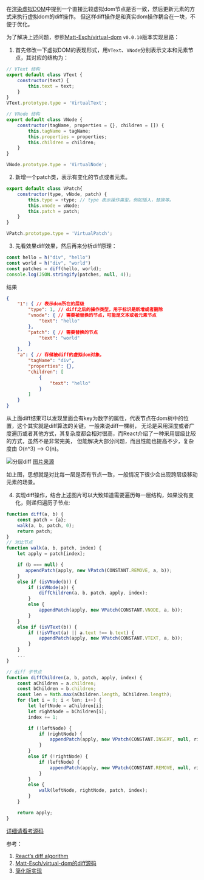 在[渲染虚拟DOM](./渲染虚拟DOM.md)中提到一个直接比较虚拟dom节点是否一致，然后更新元素的方式来执行虚拟dom的diff操作。
但这样diff操作是和真实dom操作耦合在一块，不便于优化。

为了解决上述问题，参照[Matt-Esch/virtual-dom](https://github.com/Matt-Esch/virtual-dom) `v0.0.10`版本实现思路：

1. 首先修改一下虚拟DOM的表现形式，用`VText`、`VNode`分别表示文本和元素节点，其对应的结构为：
  ```js
  // VText 结构
  export default class VText {
      constructor(text) {
          this.text = text;
      }
  }
  VText.prototype.type = 'VirtualText';

  // VNode 结构
  export default class VNode {
      constructor(tagName, properties = {}, children = []) {
          this.tagName = tagName;
          this.properties = properties;
          this.children = children;
      }
  }
  
  VNode.prototype.type = 'VirtualNode';
  ```
  
2. 新增一个patch类，表示有变化的节点或者元素。
  ```js
  export default class VPatch{
      constructor(type, vNode, patch) {
          this.type = +type; // type 表示操作类型，例如插入，替换等。
          this.vnode = vNode;
          this.patch = patch;
      }
  }
  
  VPatch.prototype.type = 'VirtualPatch';
  ```
3. 先看效果diff效果，然后再来分析diff原理：
  ```js
  const hello = h("div", "hello")
  const world = h("div", "world")
  const patches = diff(hello, world);
  console.log(JSON.stringify(patches, null, 4));
  ```
  结果
  ```json
  {
      "1": { // 表示dom所在的层级
          "type": 1, // diff之后的操作类型，用于标识是新增或者删除
          "vnode": { // 需要被替换的节点，可能是文本或者元素节点
              "text": "hello"
          },
          "patch": { // 需要替换的节点
              "text": "world"
          }
      },
      "a": { // 存储被diff的虚拟dom对象。
          "tagName": "div",
          "properties": {},
          "children": [
              {
                  "text": "hello"
              }
          ]
      }
  }
  ```
  
  从上面diff结果可以发现里面会有key为数字的属性，代表节点在dom树中的位置，这个其实就是diff算法的关键。一般来说diff一棵树，
  无论是采用深度或者广度遍历或者其他方式，其复杂度都会相对很高，而React介绍了一种采用层级比较的方式，虽然不是非常完美，
  但能解决大部分问题，而且性能也提高不少，复杂度由 O(n^3) --> O(n)。
  
  ![分层diff](http://7tszky.com1.z0.glb.clouddn.com/Fhq0GHcNOOmQzOatlocjiumnfhiS)
  [图片来源](https://calendar.perfplanet.com/2013/diff/)
  
  如上图，思想就是对比每一层是否有节点一致，一般情况下很少会出现跨层级移动元素的场景。
  
4. 实现diff操作，结合上述图片可以大致知道需要遍历每一层结构，如果没有变化，则递归遍历子节点:
  ```js
  function diff(a, b) {
      const patch = {a};
      walk(a, b, patch, 0);
      return patch;
  }
  // 对比节点
  function walk(a, b, patch, index) {
      let apply = patch[index];
  
      if (b === null) {
         appendPatch(apply, new VPatch(CONSTANT.REMOVE, a, b));
      }
      else if (isVNode(b)) {
          if (isVNode(a)) {
              diffChildren(a, b, patch, apply, index);
          }
          else {
              appendPatch(apply, new VPatch(CONSTANT.VNODE, a, b));
          }
      }
      else if (isVText(b)) {
          if (!isVText(a) || a.text !== b.text) {
              appendPatch(apply, new VPatch(CONSTANT.VTEXT, a, b));
          }
      }
      ...
  }
  
  // diff 子节点
  function diffChildren(a, b, patch, apply, index) {
      const aChildren = a.children;
      const bChildren = b.children;
      const len = Math.max(aChildren.length, bChildren.length);
      for (let i = 0; i < len; i++) {
          let leftNode = aChildren[i];
          let rightNode = bChildren[i];
          index += 1;
  
          if (!leftNode) {
              if (rightNode) {
                  appendPatch(apply, new VPatch(CONSTANT.INSERT, null, rightNode));
              }
          }
          else if (!rightNode) {
              if (leftNode) {
                  appendPatch(apply, new VPatch(CONSTANT.REMOVE, null, rightNode));
              }
          }
          else {
              walk(leftNode, rightNode, patch, index);
          }
      }
  
      return apply;
  }
  ```
  [详细请看考源码](https://github.com/swxy/virtual-dom/tree/master/src/vtree/diff.js)
  
  
参考：
1. [React’s diff algorithm](http://calendar.perfplanet.com/2013/diff/)
2. [Matt-Esch/virtual-dom的diff源码](https://github.com/Matt-Esch/virtual-dom/blob/master/vtree/diff.js)
3. [简化版实现](https://github.com/swxy/virtual-dom/tree/master/src/vtree/diff.js)